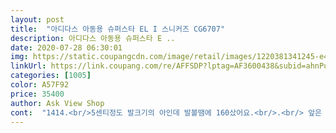 ```yaml
---
layout: post 
title:  "아디다스 아동용 슈퍼스타 EL I 스니커즈 CG6707" 
description: 아디다스 아동용 슈퍼스타 E ..
date: 2020-07-28 06:30:01 
img: https://static.coupangcdn.com/image/retail/images/1220381341245-e4afeb69-ee34-4148-9c6a-2a358255101a.jpg 
linkUrl: https://link.coupang.com/re/AFFSDP?lptag=AF3600438&subid=ahnPublicAsk&pageKey=1541407484&itemId=2640041780&vendorItemId=70753692797&traceid=V0-113-82091cb0bc5f81eb 
categories: [1005] 
color: A57F92 
price: 35400 
author: Ask View Shop 
cont:  "1414.<br/>5센티정도 발크기의 아인데 발볼땜에 160샀어요.<br/>.<br/> 앞은 2센티정도여유 있는데 입구쪽이 좁아신어만 봤는데도 살짝 빨갛게 ㅠ<br/>그래도 이쁘니까 발볼이 작은 아이들한텐 완전 만족일꺼같아요^^<br/>그런데 발을 넣을때 넘 조여있어서?<br/>긍데 원래 깔창 앞에 바깥쪽은 톱니처럼 갈려있나봐요?<br/>기본끈은 밴드형식이라 신기기 편해요.<br/> 여분의 끈이 있는데 당장은 쓸 일이 없을 것 같아요.<br/><br/>깔창 꺼내서 발을 대보았을땐 완전 딱 맞아서 실패라고 생각했는데 다시 깔창 넣고 신겨보니 앞에 많이 남네요.<br/><br/>나이키 코르테즈 130 신는 아기에요.<br/><br/>나이키는 전체적으로 벙벙(?)한 편이라 다른 브랜드에 비해 130도 큰편이죠.<br/><br/>나중에 이 신발도 작아서 못 신기게 되면 그따 다시 코르테즈로 사주려구요.<br/><br/>넣기만하면 여유있게 커서 잘신고 다녔어요<br/>다 좋은데 새거라 뻑뻑하고 신기기가 어렵네요 ㅠ<br/>디자인은.<br/>.<br/> 개인적으로 나이키 코르테즈가 훨씬 예뻐요.<br/><br/>발이 잘 안들어가네요.<br/><br/>불량인것 같다고 느꼈는데 양쪽이 똑같은거 보니 원라 그런건가?<br/>아디다스 수퍼스타 성인용은 한두사이즈 작게 신어야 할만큼 크게 나왔는데 키즈용도 좀 그런듯요.<br/><br/>아이 발을 실측해본적이 없어서 정확히 몇 센치인지는 모르겠지만 아마 가을까지는 신을수 있지 않을까 싶어요.<br/><br/>예쁘고 좋아요<br/>" 
---
```

